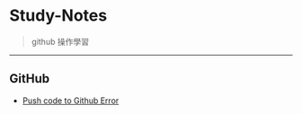 # Study-Notes

> github 操作學習

---

## GitHub

* [Push code to Github Error](https://github.com/chcgpx/study-notes/blob/master/GitHub/push-code-to-Github-Error.md)

